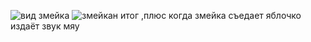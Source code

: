 ![вид змейка](https://github.com/user-attachments/assets/fc6b14d3-f6ca-4dc4-b27e-8630e120ca18)
![змейкан](https://github.com/user-attachments/assets/8c0d818b-e67b-4f95-b499-e17d767380d0)
итог ,плюс когда змейка съедает яблочко издаёт звук мяу
